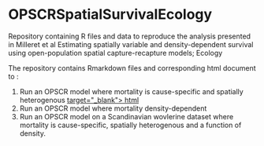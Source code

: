 # OPSCRSpatialSurvivalEcology
Repository containing R files and data to reproduce the analysis presented in Milleret et al Estimating spatially variable and density-dependent survival using open-population spatial capture-recapture models; Ecology

The repository contains Rmarkdown files and corresponding html document to :
1. Run an OPSCR model where mortality is cause-specific and spatially heterogenous <a href="https://htmlpreview.github.io/?https://github.com/Cyril-Milleret/OPSCRSpatialSurvivalEcology/blob/main/Spatial_survival.html" >target="_blank"> html </a>
2. Run an OPSCR model where mortality density-dependent
3. Run an OPSCR model on a Scandinavian wovlerine dataset where mortality is cause-specific, spatially heterogenous and a function of density. 
